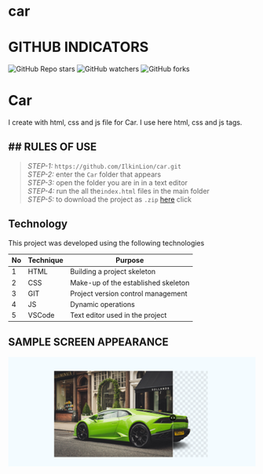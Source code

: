 # car
 
# GITHUB INDICATORS

![GitHub Repo stars](https://img.shields.io/github/stars/IlkinLion/car?style=for-the-badge)
![GitHub watchers](https://img.shields.io/github/watchers/IlkinLion/car?style=for-the-badge)
![GitHub forks](https://img.shields.io/github/forks/IlkinLion/car?style=for-the-badge)

  # Car

I create with html, css and js file for Car. I use here html, css and js tags. 
## ## RULES OF USE

> *STEP-1:* `https://github.com/IlkinLion/car.git` <br/>
> *STEP-2:*  enter the `Car` folder that appears <br/>
> *STEP-3:*  open the folder you are in in a text editor <br/>
> *STEP-4:*  run the  all the`index.html` files in the main folder <br/>
> *STEP-5:*  to download the project as `.zip`  [here](https://github.com/IlkinLion/car/archive/refs/heads/main.zip) click <br/>


## Technology

This project was developed using the following technologies

| No | Technique | Purpose |
| - | ---------- | --------------------- |
| 1 | HTML | Building a project skeleton |
| 2 | CSS |  Make-up of the established skeleton |
| 3 | GIT |  Project version control management |
| 4 | JS | Dynamic operations |
| 5 | VSCode | Text editor used in the project |


## SAMPLE SCREEN APPEARANCE

![There was a screenshot here](./screen.PNG)

